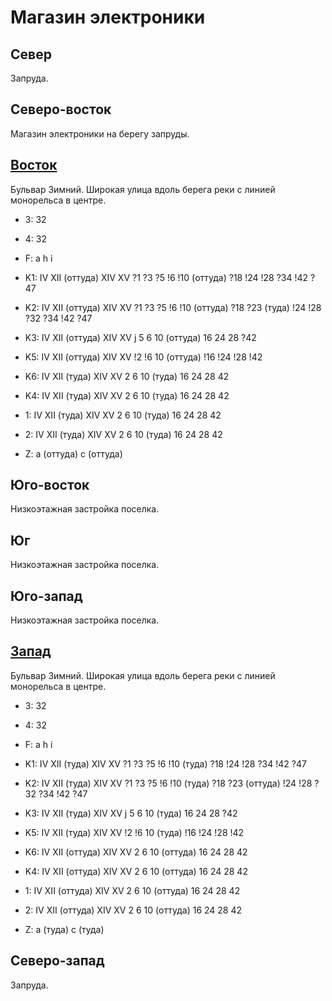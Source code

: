 # Магазин электроники

## Север

Запруда.

## Северо-восток

Магазин электроники на берегу запруды.

## [Восток](./11497020.md)

Бульвар Зимний.
Широкая улица вдоль берега реки с линией монорельса в центре.

* 3:    32
* 4:    32
* F:    a   h   i
* K1:   IV  XII (оттуда)    XIV XV
        ?1  ?3  ?5  !6  !10 (оттуда)    ?18 !24 !28 ?34 !42 ?47
* K2:   IV  XII (оттуда)    XIV XV
        ?1  ?3  ?5  !6  !10 (оттуда)    ?18 ?23 (туда)  !24 !28 ?32 ?34 !42 ?47
* K3:   IV  XII (оттуда)    XIV XV
        j
        5   6   10 (оттуда) 16  24  28  ?42
* K5:   IV  XII (оттуда)    XIV XV
        !2  !6  10 (оттуда) !16 !24 !28 !42

* K6:   IV  XII (туда)  XIV XV
        2   6   10 (туда)   16  24  28  42
* K4:   IV  XII (туда)  XIV XV
        2   6   10 (туда)   16  24  28  42
* 1:    IV  XII (туда)  XIV XV
        2   6   10 (туда)   16  24  28  42
* 2:    IV  XII (туда)  XIV XV
        2   6   10 (туда)   16  24  28  42

* Z:    a (оттуда)  c (оттуда)

## Юго-восток

Низкоэтажная застройка поселка.

## Юг

Низкоэтажная застройка поселка.

## Юго-запад

Низкоэтажная застройка поселка.

## [Запад](./11492020.md)

Бульвар Зимний.
Широкая улица вдоль берега реки с линией монорельса в центре.

* 3:    32
* 4:    32
* F:    a   h   i
* K1:   IV  XII (туда)  XIV XV
        ?1  ?3  ?5  !6  !10 (туда)  ?18 !24 !28 ?34 !42 ?47
* K2:   IV  XII (туда)  XIV XV
        ?1  ?3  ?5  !6  !10 (туда)  ?18 ?23 (оттуда)    !24 !28 ?32 ?34 !42 ?47
* K3:   IV  XII (туда)  XIV XV
        j
        5   6   10 (туда)   16  24  28  ?42
* K5:   IV  XII (туда)  XIV XV
        !2  !6  10 (туда)   !16 !24 !28 !42

* K6:   IV  XII (оттуда)    XIV XV
        2   6   10 (оттуда) 16  24  28  42
* K4:   IV  XII (оттуда)    XIV XV
        2   6   10 (оттуда) 16  24  28  42
* 1:    IV  XII (оттуда)    XIV XV
        2   6   10 (оттуда) 16  24  28  42
* 2:    IV  XII (оттуда)    XIV XV
        2   6   10 (оттуда) 16  24  28  42

* Z:    a (туда)    c (туда)

## Северо-запад

Запруда.
